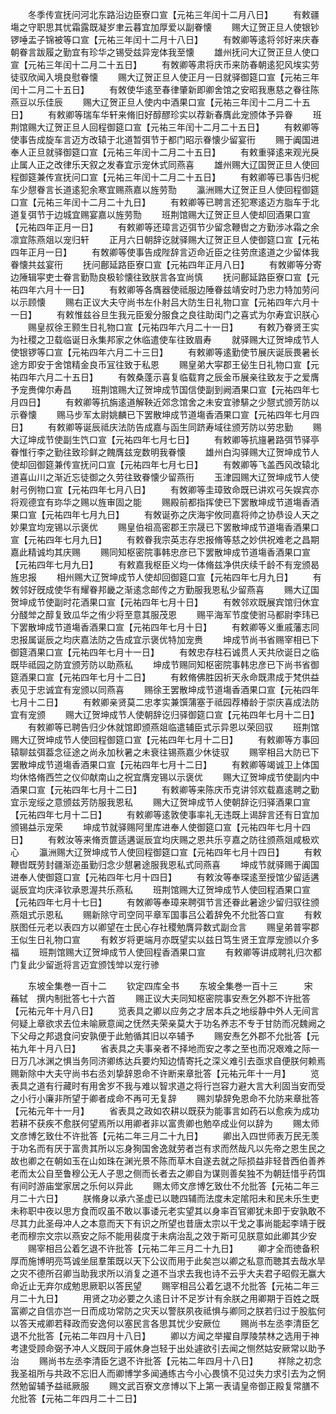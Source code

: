 <!-- { "loadSidebar": true } -->
　　冬季传宣抚问河北东路沿边臣寮口宣【元祐三年闰十二月八日】
　　有敕疆塲之守职思其忧霜露既凝岁聿云暮宜加厚爱以副眷懐
　　赐大辽贺正旦人使银钞锣唾盂子锦被等口宣【元祐三年闰十二月十八日】
　　有敇卿等逺将邻好来庆春朝眷言跋履之勤宜有珍华之锡受兹异宠体我至懐
　　雄州抚问大辽贺正旦人使口宣【元祐三年闰十二月二十五日】
　　有敇卿等肃将庆币来防春朝逺犯风埃实劳徒驭欣闻入境良慰眷懐
　　赐大辽贺正旦人使正月一日就驿御筵口宣【元祐三年闰十二月二十五日】
　　有敇使华逺至春律肇新即卿舍馆之安昭我惠慈之眷往陈燕豆以乐佳辰
　　赐大辽贺正旦人使内中酒果口宣【元祐三年闰十二月二十五日】
　　有敕卿等瑞车华轩来脩旧好醇醪珍实以荐新春膺此宠颁体予异眷
　　班荆馆赐大辽贺正旦人回程御筵口宣【元祐三年闰十二月二十五日】
　　有敕卿等使事告成旋车言迈方改辕于北道暂弭节于都门昭示眷懐少留宴衎
　　赐于阗国进奉人正旦就驿御筵口宣【元祐三年闰十二月二十五日】
　　有敕重驿逺来观光戾止属人正之改律乐天叙之发春宜示宠休式同燕喜
　　雄州赐大辽国贺正旦人使回程御筵兼传宣抚问口宣【元祐三年闰十二月二十五日】
　　有敕卿等已事告归柅车少憇眷言长道逺犯余寒宜赐燕嘉以旌劳勚
　　瀛洲赐大辽贺正旦人使回程御筵口宣【元祐三年闰十二月二十九日】
　　有敕卿等已聘言还犯寒逺迈方脂车于北道复弭节于边城宜赐宴嘉以旌劳勚
　　班荆馆赐大辽贺正旦人使却回酒果口宣【元祐四年正月一日】
　　有敕卿等还璋言迈弭节少留念鞭辔之方勤涉冰霜之余凛宜陈燕爼以宠归轩
　　正月六日朝辞讫就驿赐大辽贺正旦人使御筵口宣【元祐四年正月一日】
　　有敇卿等使事告成陛辞言迈命近臣之往劳庶逺道之少留体我眷懐共兹宴衎
　　抚问鄜延路臣寮口宣【元祐四年正月八日】
　　有敇卿等分寄边陲辑寜吏士眷言勤勚良极轸懐往致朕言各宜尚慎
　　抚问鄜延路臣寮口宣【元祐四年六月十一日】
　　有敕卿等各膺器使祗服边陲眷兹靖安时乃忠力特加劳问以示顾懐
　　赐右正议大夫守尚书左仆射吕大防生日礼物口宣【元祐四年六月十一日】
　　有敕惟兹谷旦生我元臣爰分服食之良往助闺门之喜式为尔寿宜识朕心
　　赐皇叔徐王颢生日礼物口宣【元祐四年六月二十一日】
　　有敕乃眷贤王实为社稷之卫载临诞日永集邦家之休临遣使车往致眉寿
　　就驿赐大辽贺坤成节人使银锣等口宣【元祐四年六月二十三日】
　　有敕卿等逺勤使节展庆诞辰畏暑长途方即安于舍馆精金良币冝往致于私恩
　　赐皇弟大寜郡王佖生日礼物口宣【元祐四年六月二十五日】
　　有敇桑蓬示喜复临载育之辰金币展亲往致友于之爱膺予宠赉俾尔寿昌
　　班荆馆赐大辽贺坤成节国信使副到阙酒果口宣【元祐四年七月四日】
　　有敕卿等抗旃逺道解鞅近郊念馆舍之未安宜骖騑之少憇式颁芳防以示眷懐
　　赐马步军太尉姚麟已下罢散坤成节道塲香酒果口宣【元祐四年七月四日】
　　有敕卿等诞辰祗庆法防告成嘉与函生同跻寿域往颁芳防以劳忠勤
　　赐大辽坤成节使副生饩口宣【元祐四年七月七日】
　　有敕卿等抗旜暑路弭节驿亭眷惟行李之勤往致珍鲜之餽膺兹宠数明我眷懐
　　雄州白沟驿赐大辽贺坤成节人使却回御筵兼传宣抚问口宣【元祐四年七月七日】
　　有敇卿等飞盖西风改辕北道喜山川之渐近忘徒御之久劳往致眷懐少留燕衎
　　玉津园赐大辽贺坤成节人使射弓例物口宣【元祐四年七月八日】
　　有敇卿等圭璋致命既已讲欢弓矢娱宾亦将观德宜有珎华之赐以旌审固之能
　　赐殿前都指挥使已下罢散坤成节道塲香酒果口宣【元祐四年七月九日】
　　有敇诞弥之庆海宇攸同嘉将帅之协恭设人天之妙果宜均宠锡以示褒优
　　赐皇伯祖高密郡王宗晟已下罢散坤成节道塲香酒果口宣【元祐四年七月九日】
　　有敕眷我宗英志存忠报脩等慈之妙供祝难老之昌期嘉此精诚均其庆赐
　　赐同知枢密院事韩忠彦已下罢散坤成节道塲香酒果口宣【元祐四年七月九日】
　　有敕嘉我枢臣义均一体脩兹净供庆续千龄不有宠颁曷旌忠报
　　相州赐大辽贺坤成节人使却回御筵口宣【元祐四年七月九日】
　　有敇邻好旣成使华有耀眷邦畿之渐逺念邮传之方勤服我恩私少留燕喜
　　赐大辽国贺坤成节使副时花酒果口宣【元祐四年七月十日】
　　有敇邻欢既展宾馆归休宜分醆斚之醇复致瓜华之侑少将至意其服茂恩
　　赐平海军节度使驸马都尉李玮已下罢散坤成节道塲香酒果口宣【元祐四年七月十日】
　　有敕卿等义重戚藩志同忠报属诞辰之均庆嘉法防之告成宜示褒优特加宠赉
　　坤成节尚书省赐宰相已下御筵酒果口宣【元祐四年七月十一日】
　　有敇忠存柱石诚贯人天共欣诞日之临既毕祗园之防宜颁芳防以助燕私
　　坤成节赐同知枢密院事韩忠彦已下尚书省御筵酒果口宣【元祐四年七月十二日】
　　有敕脩佛胜因祈天永命既肃成于梵供益表见于忠诚宜有宠颁以同燕喜
　　赐徐王罢散坤成节道塲香酒果口宣【元祐四年七月十二日】
　　有敕卿亲贤莫二忠孝实兼馔蒲塞于祗园荐椿龄于崇庆喜成法防宜有宠颁
　　赐大辽贺坤成节人使朝辞讫归驿御筵口宣【元祐四年七月十二日】
　　有敕卿等已聘告归少休就馆即颁燕爼临遣辅臣式示异恩以荣回驭
　　班荆馆赐大辽贺坤成节人使回程御筵口宣【元祐四年七月十二日】
　　有敕卿等方事回辕聊兹弭葢念征途之尚永加秋暑之未衰往锡燕嘉少休徒驭
　　赐宰相吕大防已下罢散坤成节道塲香酒果口宣【元祐四年七月十二日】
　　有敕卿等竭诚卫上体国均休恪脩西竺之仪仰献南山之祝宜膺宠锡以示褒优
　　赐大辽贺坤成节使副内中酒果口宣【元祐四年七月十二日】
　　有敕卿等来陈庆币克讲邻欢载嘉逺聘之勤宜示宠绥之意颁兹芳防服我恩私
　　赐大辽贺坤成节人使朝辞讫归驿酒果口宣【元祐四年七月十二日】
　　有敕卿等逺敦使事率礼无违既上谒辞言还有日宜加颁锡益示宠荣
　　坤成节就驿赐阿里库进奉人使御筵口宣【元祐四年七月十四日】
　　有敕汝等来脩贡篚适遘诞辰宜均庆赐之恩共乐亨嘉之防往颁燕爼咸极欢心
　　瀛洲赐大辽贺坤成节人使回程御筵口宣【元祐四年七月十四日】
　　有敕鞭辔既劳封疆渐迩虽勤归念少憇暑途服我恩私式同燕喜
　　坤成节就驿赐于阗国进奉人使御筵口宣【元祐四年七月十四日】
　　有敕汝等奉琛逺至授馆少留适遘诞辰宜均庆泽钦承恩渥共乐燕私
　　班荆馆赐大辽贺坤成节人使回程酒果口宣【元祐四年七月十七日】
　　有敇卿等奉璋来聘弭节言还眷此暑途少留归驭往颁燕爼式示恩私
　　赐新除守司空同平章军国事吕公着辞免不允批答口宣
　　有敕朕图任元老以表四方以卿望在士民心存社稷勉膺异数式副佥言
　　赐皇弟普寜郡王似生日礼物口宣
　　有敕岁将更端月亦既望实以兹日笃生贤王宜厚宠颁以介多福
　　班荆馆赐大辽贺坤成节人使回程香酒果口宣
　　有敕卿等讲成聘礼归次都门复此少留逝将言迈宜颁饯斚以宠行骖




　　东坡全集巻一百十二
　　钦定四库全书
　　东坡全集巻一百十三　　　宋　蘓轼　撰内制批答七十六首
　　赐正议大夫同知枢密院事安焘乞外郡不许批答【元祐元年十月八日】
　　览表具之卿以应务之才居本兵之地绥静中外人无间言何疑上章欲求去位未喻厥意闻之怃然夫荣亲莫大于功名养志不专于甘防而况魏阙之下父母之邦退食问安孰便于此勉循其旧以卒辅予
　　赐安焘乞外郡不允批答【元祐九年十月八日】
　　省表具之夫事亲者不择地而安之孝之至也而况艰难之际一日万几冰渊之惧当务同济卿练达兵要灼知边情寄托之深义难引去亟求自便朕何赖焉赐新除中大夫守尚书右丞刘挚辞恩命不许断来章批答【元祐元年十一月】
　　览表具之道有行藏时有用舍岁不我与难以智求道之将行岂容力避大言大利固当安而受之小行小廉非所望于卿者成命不再可无复辞
　　赐刘挚辞免恩命不允防来章批答【元祐元年十一月】
　　省表具之政如农耕以既获为能事言如药石以愈疾为成功若耕不获疾不愈朕何望焉所以用卿者非以富贵卿也勉卒成业何以辞为
　　赐太师文彦博乞致仕不许批答【元祐二年三月二十九日】
　　卿出入四世师表万民无羡于功名而有厌于富贵其所以忘身狥国舍逸就劳者岂有求而然哉凡以先帝之恩生民之故也卿之在朝如玉在山如珠在渊光景不陈而草木自遂去就之际损益非轻昔西伯善养老而太公自至鲁穆公无人子思之侧而长者去之卿自为谋则善矣独不为朝廷惜乎药饵有间时游庙堂家居之乐何以异此
　　赐太师文彦博乞致仕不允批答【元祐二年三月二十六日】
　　朕脩身以承六圣虚已以聴四辅而法度未定隂阳未和民未乐生吏未称职中夜以思方食而叹虽不敢以事诿元老实望其以身率百官卿犹未即于安孰敢不尽其力此圣母冲人之本意而天下有识之所望也昔唐太宗以干戈之事尚能起李靖于旣老而穆宗文宗以燕安之际不能用裴度于未病治乱之效于斯可见朕意如此卿其少安
　　赐宰相吕公着乞退不许批答【元祐二年三月二十九日】
　　卿才全而徳备积厚而施博明亮笃诚坐屈羣策既以天下公议而用于此矣岂以卿之私意而聴其去哉水旱之灾不德所召卿当助我求所以消复之道不当求去我也诗不云乎大夫君子昭假无赢大命近止无弃尔成勉思厥职以答民望
　　赐宰相吕公着乞退不允批答【元祐二年三月二十九日】
　　用贤之功必要之久逺日计不足岁计有余朕之用卿期于百姓之既富卿之自信亦岂一日而成功常防之灾天以警朕夙夜祗惧与卿同之朕若归过于股肱何以答天戒卿若释政而安逸何以塞民言各思其忧少安厥位
　　赐尚书左丞李清臣乞退不允批答【元祐二年四月十八日】
　　卿以方闻之举擢自厚陵禁林之选用于神考逮受顾命弼予冲人义既同于戚休身岂轻于出处遽欲引去闻之恻然姑安厥常以助予治
　　赐尚书左丞李清臣乞退不许批答【元祐二年四月十八日】
　　祥除之初念我圣祖所与共政不忘旧人而卿博学多闻通练古今小心畏慎不见过失力求引去为之惘然勉留辅予益祗厥服
　　赐文武百寮文彦博以下上第一表请皇帝御正殿复常膳不允批答【元祐二年四月二十二日】
